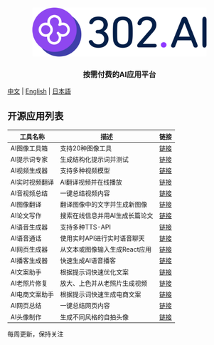<h3 align="center">
  <a href="https://302.ai"><img
    src="https://raw.githubusercontent.com/302ai/.github/refs/heads/main/302AI.png"
    height="110"
  /></a>
</h3>

<h3 align="center">
  <p>按需付费的AI应用平台</p>
</h3>

[中文](README_zh.md) | [English](README.md) | [日本語](README_ja.md)

## 开源应用列表

| 工具名称 | 描述 | 链接 |
|----------|------|------|
| AI图像工具箱 | 支持20种图像工具 | [链接](https://github.com/302ai/302_image_toolbox) |
| AI提示词专家 | 生成结构化提示词并测试 | [链接](https://github.com/302ai/302_prompt_generator) |
| AI视频生成器 | 支持多种视频模型 | [链接](https://github.com/302ai/302_video_generator) |
| AI实时视频翻译 | AI翻译视频并在线播放 | [链接](https://github.com/302ai/302_video_translation) |
| AI音视频总结 | 一键总结视频内容 | [链接](https://github.com/302ai/302_video_summary) |
| AI图像翻译 | 翻译图像中的文字并生成新图像 | [链接](https://github.com/302ai/302_image_translation) |
| AI论文写作 | 搜索在线信息并用AI生成长篇论文 | [链接](https://github.com/302ai/302_paper_writting) |
| AI语音生成器 | 支持多种TTS-API | [链接](https://github.com/302ai/302_tts) |
| AI语音通话 | 使用实时API进行实时语音聊天 | [链接](https://github.com/302ai/302_voice_call) |
| AI网页生成器 | 从文本或图像输入生成React应用 | [链接](https://github.com/302ai/302_coder_generator) |
| AI播客生成器 | 快速生成AI语音播客 | [链接](https://github.com/302ai/302_podcast_generator) |
| AI文案助手 | 根据提示词快速优化文案 | [链接](https://github.com/302ai/302_copywriting_assistant) |
| AI老照片修复 | 放大、上色并从老照片生成视频 | [链接](https://github.com/302ai/302_photo_restore) |
| AI电商文案助手| 根据提示词快速生成电商文案 | [链接](https://github.com/302ai/302_e_commerce_copywriting_assistant) |
| AI网页总结 | 一键总结网页内容 | [链接](https://github.com/302ai/302_webpage_summary) |
| AI头像制作 | 生成不同风格的自拍头像 | [链接](https://github.com/302ai/302_avatar_maker) |

每周更新，保持关注
